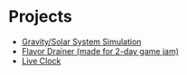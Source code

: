 # Projects

* [Gravity/Solar System Simulation](solarsystemsim/gravity.html)
* [Flavor Drainer (made for 2-day game jam)](https://minkymu.itch.io/flavor-drainer)
* [Live Clock](clock/clock.html)
